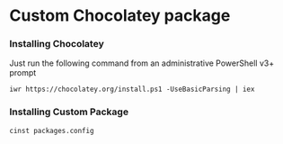 # Custom Chocolatey package

### Installing Chocolatey
Just run the following command from an administrative PowerShell v3+ prompt

    iwr https://chocolatey.org/install.ps1 -UseBasicParsing | iex

### Installing Custom Package

    cinst packages.config

